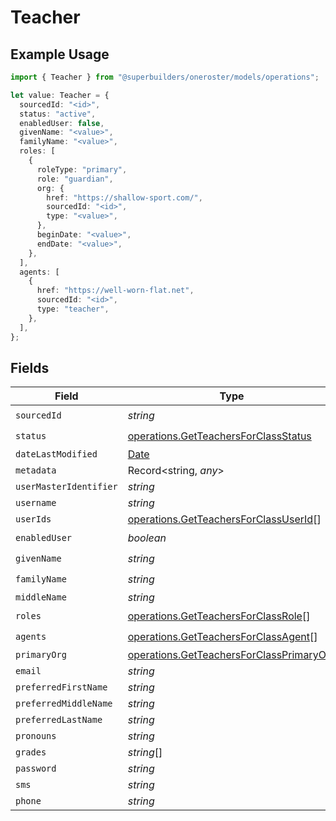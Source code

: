 # Teacher

## Example Usage

```typescript
import { Teacher } from "@superbuilders/oneroster/models/operations";

let value: Teacher = {
  sourcedId: "<id>",
  status: "active",
  enabledUser: false,
  givenName: "<value>",
  familyName: "<value>",
  roles: [
    {
      roleType: "primary",
      role: "guardian",
      org: {
        href: "https://shallow-sport.com/",
        sourcedId: "<id>",
        type: "<value>",
      },
      beginDate: "<value>",
      endDate: "<value>",
    },
  ],
  agents: [
    {
      href: "https://well-worn-flat.net",
      sourcedId: "<id>",
      type: "teacher",
    },
  ],
};
```

## Fields

| Field                                                                                                | Type                                                                                                 | Required                                                                                             | Description                                                                                          |
| ---------------------------------------------------------------------------------------------------- | ---------------------------------------------------------------------------------------------------- | ---------------------------------------------------------------------------------------------------- | ---------------------------------------------------------------------------------------------------- |
| `sourcedId`                                                                                          | *string*                                                                                             | :heavy_check_mark:                                                                                   | N/A                                                                                                  |
| `status`                                                                                             | [operations.GetTeachersForClassStatus](../../models/operations/getteachersforclassstatus.md)         | :heavy_check_mark:                                                                                   | N/A                                                                                                  |
| `dateLastModified`                                                                                   | [Date](https://developer.mozilla.org/en-US/docs/Web/JavaScript/Reference/Global_Objects/Date)        | :heavy_minus_sign:                                                                                   | N/A                                                                                                  |
| `metadata`                                                                                           | Record<string, *any*>                                                                                | :heavy_minus_sign:                                                                                   | N/A                                                                                                  |
| `userMasterIdentifier`                                                                               | *string*                                                                                             | :heavy_minus_sign:                                                                                   | N/A                                                                                                  |
| `username`                                                                                           | *string*                                                                                             | :heavy_minus_sign:                                                                                   | N/A                                                                                                  |
| `userIds`                                                                                            | [operations.GetTeachersForClassUserId](../../models/operations/getteachersforclassuserid.md)[]       | :heavy_minus_sign:                                                                                   | N/A                                                                                                  |
| `enabledUser`                                                                                        | *boolean*                                                                                            | :heavy_check_mark:                                                                                   | N/A                                                                                                  |
| `givenName`                                                                                          | *string*                                                                                             | :heavy_check_mark:                                                                                   | N/A                                                                                                  |
| `familyName`                                                                                         | *string*                                                                                             | :heavy_check_mark:                                                                                   | N/A                                                                                                  |
| `middleName`                                                                                         | *string*                                                                                             | :heavy_minus_sign:                                                                                   | N/A                                                                                                  |
| `roles`                                                                                              | [operations.GetTeachersForClassRole](../../models/operations/getteachersforclassrole.md)[]           | :heavy_check_mark:                                                                                   | N/A                                                                                                  |
| `agents`                                                                                             | [operations.GetTeachersForClassAgent](../../models/operations/getteachersforclassagent.md)[]         | :heavy_check_mark:                                                                                   | N/A                                                                                                  |
| `primaryOrg`                                                                                         | [operations.GetTeachersForClassPrimaryOrg](../../models/operations/getteachersforclassprimaryorg.md) | :heavy_minus_sign:                                                                                   | N/A                                                                                                  |
| `email`                                                                                              | *string*                                                                                             | :heavy_minus_sign:                                                                                   | N/A                                                                                                  |
| `preferredFirstName`                                                                                 | *string*                                                                                             | :heavy_minus_sign:                                                                                   | N/A                                                                                                  |
| `preferredMiddleName`                                                                                | *string*                                                                                             | :heavy_minus_sign:                                                                                   | N/A                                                                                                  |
| `preferredLastName`                                                                                  | *string*                                                                                             | :heavy_minus_sign:                                                                                   | N/A                                                                                                  |
| `pronouns`                                                                                           | *string*                                                                                             | :heavy_minus_sign:                                                                                   | N/A                                                                                                  |
| `grades`                                                                                             | *string*[]                                                                                           | :heavy_minus_sign:                                                                                   | N/A                                                                                                  |
| `password`                                                                                           | *string*                                                                                             | :heavy_minus_sign:                                                                                   | N/A                                                                                                  |
| `sms`                                                                                                | *string*                                                                                             | :heavy_minus_sign:                                                                                   | N/A                                                                                                  |
| `phone`                                                                                              | *string*                                                                                             | :heavy_minus_sign:                                                                                   | N/A                                                                                                  |